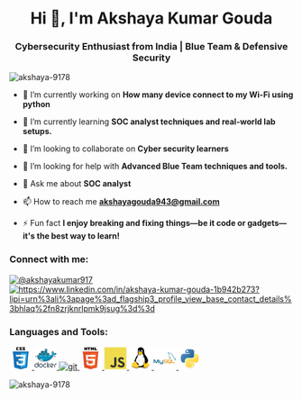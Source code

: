 <h1 align="center">Hi 👋, I'm Akshaya Kumar Gouda</h1>
<h3 align="center">Cybersecurity Enthusiast from India | Blue Team & Defensive Security</h3>

<p align="left"> <img src="https://komarev.com/ghpvc/?username=akshaya-9178&label=Profile%20views&color=0e75b6&style=flat" alt="akshaya-9178" /> </p>

- 🔭 I’m currently working on **How many device connect to my Wi-Fi using python**

- 🌱 I’m currently learning **SOC analyst techniques and real-world lab setups.**

- 👯 I’m looking to collaborate on **Cyber security learners**

- 🤝 I’m looking for help with **Advanced Blue Team techniques and tools.**

- 💬 Ask me about **SOC analyst**

- 📫 How to reach me **akshayagouda943@gmail.com**

- ⚡ Fun fact **I enjoy breaking and fixing things—be it code or gadgets—it's the best way to learn!**

<h3 align="left">Connect with me:</h3>
<p align="left">
<a href="https://twitter.com/@akshayakumar917" target="blank"><img align="center" src="https://raw.githubusercontent.com/rahuldkjain/github-profile-readme-generator/master/src/images/icons/Social/twitter.svg" alt="@akshayakumar917" height="30" width="40" /></a>
<a href="https://linkedin.com/in/https://www.linkedin.com/in/akshaya-kumar-gouda-1b942b273?lipi=urn%3ali%3apage%3ad_flagship3_profile_view_base_contact_details%3bhlaq%2fn8zrjknrlpmk9jsug%3d%3d" target="blank"><img align="center" src="https://raw.githubusercontent.com/rahuldkjain/github-profile-readme-generator/master/src/images/icons/Social/linked-in-alt.svg" alt="https://www.linkedin.com/in/akshaya-kumar-gouda-1b942b273?lipi=urn%3ali%3apage%3ad_flagship3_profile_view_base_contact_details%3bhlaq%2fn8zrjknrlpmk9jsug%3d%3d" height="30" width="40" /></a>
</p>

<h3 align="left">Languages and Tools:</h3>
<p align="left"> <a href="https://www.w3schools.com/css/" target="_blank" rel="noreferrer"> <img src="https://raw.githubusercontent.com/devicons/devicon/master/icons/css3/css3-original-wordmark.svg" alt="css3" width="40" height="40"/> </a> <a href="https://www.docker.com/" target="_blank" rel="noreferrer"> <img src="https://raw.githubusercontent.com/devicons/devicon/master/icons/docker/docker-original-wordmark.svg" alt="docker" width="40" height="40"/> </a> <a href="https://git-scm.com/" target="_blank" rel="noreferrer"> <img src="https://www.vectorlogo.zone/logos/git-scm/git-scm-icon.svg" alt="git" width="40" height="40"/> </a> <a href="https://www.w3.org/html/" target="_blank" rel="noreferrer"> <img src="https://raw.githubusercontent.com/devicons/devicon/master/icons/html5/html5-original-wordmark.svg" alt="html5" width="40" height="40"/> </a> <a href="https://developer.mozilla.org/en-US/docs/Web/JavaScript" target="_blank" rel="noreferrer"> <img src="https://raw.githubusercontent.com/devicons/devicon/master/icons/javascript/javascript-original.svg" alt="javascript" width="40" height="40"/> </a> <a href="https://www.linux.org/" target="_blank" rel="noreferrer"> <img src="https://raw.githubusercontent.com/devicons/devicon/master/icons/linux/linux-original.svg" alt="linux" width="40" height="40"/> </a> <a href="https://www.mysql.com/" target="_blank" rel="noreferrer"> <img src="https://raw.githubusercontent.com/devicons/devicon/master/icons/mysql/mysql-original-wordmark.svg" alt="mysql" width="40" height="40"/> </a> <a href="https://www.python.org" target="_blank" rel="noreferrer"> <img src="https://raw.githubusercontent.com/devicons/devicon/master/icons/python/python-original.svg" alt="python" width="40" height="40"/> </a> </p>

<p><img align="center" src="https://github-readme-stats.vercel.app/api/top-langs?username=akshaya-9178&show_icons=true&locale=en&layout=compact" alt="akshaya-9178" /></p>
